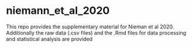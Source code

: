 # niemann_et_al_2020

This repo provides the supplementary material for Nieman et al 2020. 
Additionally the raw data (.csv files) and the .Rmd files for data processing and statistical analysis are provided
